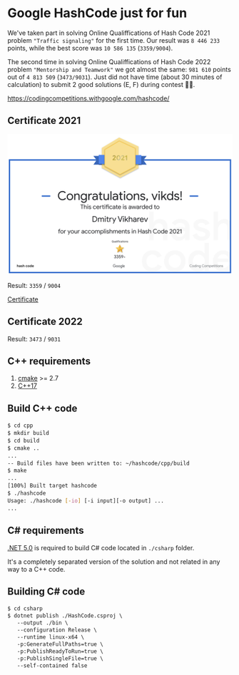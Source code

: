 # Google HashCode just for fun

We've taken part in solving Online Qualiffications of Hash Code 2021 problem `"Traffic signaling"` for the first time. Our result was `8 446 233` points, while the best score was `10 586 135` (`3359/9004`).

The second time in solving Online Qualiffications of Hash Code 2022 problem `"Mentorship and Teamwork"` we got almost the same: `981 610` points out of `4 813 509` (`3473/9031`). Just did not have time (about 30 minutes of calculation) to submit 2 good solutions (E, F) during contest 🤷‍♂️.

https://codingcompetitions.withgoogle.com/hashcode/

## Certificate 2021

![certificate](2021/certificate.png "Certificate")

Result: `3359` / `9004`

[Certificate](https://codingcompetitions.withgoogle.com/hashcode/certificate/summary/0000000000435809)

## Certificate 2022

Result: `3473` / `9031`

## C++ requirements

1. [cmake](https://cmake.org/) >= 2.7
2. [C++17](https://en.wikipedia.org/wiki/C%2B%2B17)

## Build C++ code

```bash
$ cd cpp
$ mkdir build
$ cd build
$ cmake ..
...
-- Build files have been written to: ~/hashcode/cpp/build
$ make
...
[100%] Built target hashcode
$ ./hashcode
Usage: ./hashcode [-io] [-i input][-o output] ...
...
```

## C# requirements

[.NET 5.0](https://dotnet.microsoft.com/download/dotnet/5.0) is required to build C# code located in `./csharp` folder.

It's a completely separated version of the solution and not related in any way to a C++ code.

## Building C# code

```shell
$ cd csharp
$ dotnet publish ./HashCode.csproj \
   --output ./bin \
   --configuration Release \
   --runtime linux-x64 \
   -p:GenerateFullPaths=true \
   -p:PublishReadyToRun=true \
   -p:PublishSingleFile=true \
   --self-contained false 
```

